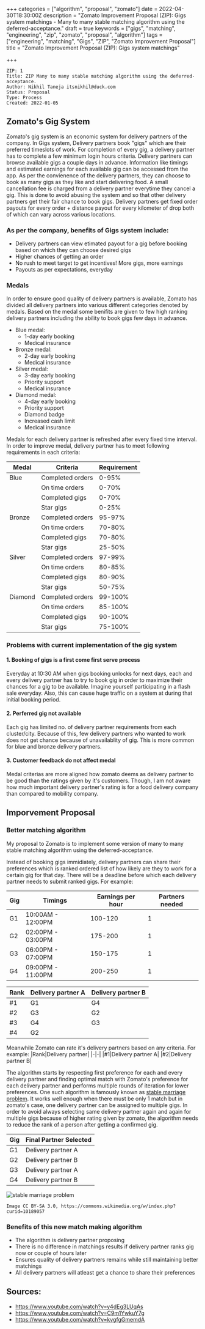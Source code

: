 +++
categories = ["algorithm", "proposal", "zomato"]
date = 2022-04-30T18:30:00Z
description = "Zomato Improvement Proposal (ZIP): Gigs system matchings - Many to many stable matching algorithm using the deferred-acceptance."
draft = true
keywords = ["gigs", "matching", "engineering", "zip", "zomato", "proposal", "algorithm"]
tags = ["engineering", "matching", "Gigs", "ZIP", "Zomato Improvement Proposal"]
title = "Zomato Improvement Proposal (ZIP): Gigs system matchings"

+++
```
ZIP: 1
Title: ZIP Many to many stable matching algorithm using the deferred-acceptance.
Author: Nikhil Taneja itsnikhil@duck.com
Status: Proposal
Type: Process
Created: 2022-01-05
```

## Zomato's Gig System
Zomato's gig system is an economic system for delivery partners of the company. In Gigs system, Delivery partners book "gigs" which are their preferred timeslots of work. For completion of every gig, a delivery partner has to complete a few minimum login hours criteria. Delivery partners can browse available gigs a couple days in advance. Information like timings and estimated earnings for each available gig can be accessed from the app. As per the convienence of the delivery partners, they can choose to book as many gigs as they like and start delivering food. A small cancellation fee is charged from a delivery partner everytime they cancel a gig. This is done to avoid abusing the system and so that other delivery partners get their fair chance to book gigs. Delivery partners get fixed order payouts for every order + distance payout for every kilometer of drop both of which can vary across various locations.

### As per the company, benefits of Gigs system include:
- Delivery partners can view etimated payout for a gig before booking based on which they can choose desired gigs
- Higher chances of getting an order
- No rush to meet target to get incentives! More gigs, more earnings
- Payouts as per expectations, everyday

### Medals
In order to ensure good quality of delivery partners is available, Zomato has divided all delivery partners into various different categories denoted by medals. Based on the medal some benifits are given to few high ranking delivery partners including the ability to book gigs few days in advance.

- Blue medal:
	- 1-day early booking
	- Medical insurance
- Bronze medal:
	- 2-day early booking
	- Medical insurance
- Silver medal:
	- 3-day early booking
	- Priority support
	- Medical insurance
- Diamond medal:
	- 4-day early booking
	- Priority support
	- Diamond badge
	- Increased cash limit
	- Medical insurance

Medals for each delivery partner is refreshed after every fixed time interval. In order to improve medal, delivery partner has to meet following requirements in each criteria:

|Medal|Criteria|Requirement|
|-|-|-|
|Blue|Completed orders|0-95%|
||On time orders|0-70%|
||Completed gigs|0-70%|
||Star gigs|0-25%|
|Bronze|Completed orders|95-97%|
||On time orders|70-80%|
||Completed gigs|70-80%|
||Star gigs|25-50%|
|Silver|Completed orders|97-99%|
||On time orders|80-85%|
||Completed gigs|80-90%|
||Star gigs|50-75%|
|Diamond|Completed orders|99-100%|
||On time orders|85-100%|
||Completed gigs|90-100%|
||Star gigs|75-100%|

### Problems with current implementation of the gig system
#### 1. Booking of gigs is a first come first serve process
Everyday at 10:30 AM when gigs booking unlocks for next days, each and every delivery partner has to try to book gig in order to maximize their chances for a gig to be available. Imagine yourself participating in a flash sale everyday. Also, this can cause huge traffic on a system at during that initial booking period.

#### 2. Perferred gig not available
Each gig has limited no. of delivery partner requirements from each cluster/city. Because of this, few delivery partners who wanted to work does not get chance because of unavailablity of gig. This is more common for blue and bronze delivery partners.

#### 3. Customer feedback do not affect medal
Medal criterias are more aligned how zomato deems as delivery partner to be good than the ratings given by it's customers. Though, I am not aware how much important delivery partner's rating is for a food delivery company than compared to mobility company.

## Imporvement Proposal

### Better matching algorithm
My proposal to Zomato is to implement some version of many to many stable matching algorithm using the deferred-acceptance.

Instead of booking gigs immidiately, delivery partners can share their preferences which is ranked ordered list of how likely are they to work for a certain gig for that day. There will be a deadline before which each delivery partner needs to submit ranked gigs. For example:

|Gig|Timings|Earnings per hour|Partners needed|
|-|-|-|-|
|G1|10:00AM - 12:00PM|100-120|1|
|G2|02:00PM - 03:00PM|175-200|1|
|G3|06:00PM - 07:00PM|150-175|1|
|G4|09:00PM - 11:00PM|200-250|1|

|Rank|Delivery partner A|Delivery partner B|
|-|-|-|
|#1|G1|G4|
|#2|G3|G2|
|#3|G4|G3|
|#4|G2||

Meanwhile Zomato can rate it's delivery partners based on any criteria. For example:
|Rank|Delivery partner|
|-|-|
|#1|Delivery partner A|
|#2|Delivery partner B|

The algorithm starts by respecting first preference for each and every delivery partner and finding optimal match with Zomato's preference for each delivery partner and performs multiple rounds of iteration for lower preferences. One such algorithm is famously known as [stable marriage problem](https://en.wikipedia.org/wiki/Stable_marriage_problem). It works well enough when there must be only 1 match but in zomato's case, one delivery partner can be assigned to multiple gigs. In order to avoid always selecting same delivery partner again and again for multiple gigs because of higher rating given by zomato, the algorithm needs to reduce the rank of a person after getting a confirmed gig.

|Gig|Final Partner Selected|
|-|-|
|G1|Delivery partner A|
|G2|Delivery partner B|
|G3|Delivery partner A|
|G4|Delivery partner B|

![stable marriage problem](https://upload.wikimedia.org/wikipedia/commons/5/52/Gale-Shapley.gif)

`Image CC BY-SA 3.0, https://commons.wikimedia.org/w/index.php?curid=10189057`

### Benefits of this new match making algorithm
- The algorithm is delivery partner proposing
- There is no difference in matchings results if delivery partner ranks gig now or couple of hours later
- Ensures quality of delivery partners remains while still maintaining better matchings
- All delivery partners will atleast get a chance to share their preferences

## Sources:
- https://www.youtube.com/watch?v=y4dEg3LUqAs
- https://www.youtube.com/watch?v=C9m1YwkuY7g
- https://www.youtube.com/watch?v=kvgfgGmemdA